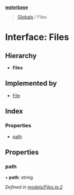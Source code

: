 **[waterbase](../README.md)**

> [Globals](../README.md) / Files

# Interface: Files

## Hierarchy

- **Files**

## Implemented by

- [File](../classes/file.md)

## Index

### Properties

- [path](files.md#path)

## Properties

### path

• **path**: string

_Defined in [models/Files.ts:2](https://github.com/sinewtech/waterbase/blob/7e81c58/lib/models/Files.ts#L2)_
